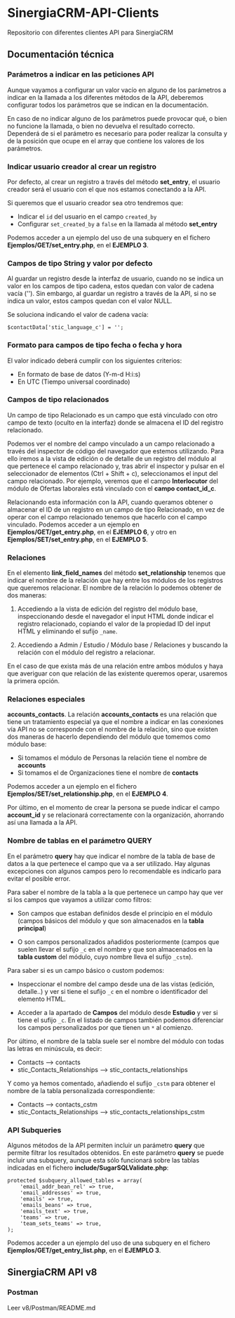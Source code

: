 # SinergiaCRM-API-Clients
Repositorio con diferentes clientes API para SinergiaCRM

## Documentación técnica

### Parámetros a indicar en las peticiones API

Aunque vayamos a configurar un valor vacío en alguno de los parámetros a indicar en la llamada a los diferentes métodos de la API, deberemos configurar todos los parámetros que se indican en la documentación. 

En caso de no indicar alguno de los parámetros puede provocar qué, o bien no funcione la llamada, o bien no devuelva el resultado correcto. Dependerá de si el parámetro es necesario para poder realizar la consulta y de la posición que ocupe en el array que contiene los valores de los parámetros.  





### Indicar usuario creador al crear un registro

Por defecto, al crear un registro a través del método **set_entry**, el usuario creador será el usuario con el que nos estamos conectando a la API.

Si queremos que el usuario creador sea otro tendremos que: 
- Indicar el `id` del usuario en el campo `created_by` 
- Configurar `set_created_by` a `false` en la llamada al método **set_entry**

Podemos acceder a un ejemplo del uso de una subquery en el fichero **Ejemplos/GET/set_entry.php**, en el **EJEMPLO 3**.





### Campos de tipo String y valor por defecto

Al guardar un registro desde la interfaz de usuario, cuando no se indica un valor en los campos de tipo cadena, estos quedan con valor de cadena vacía (''). Sin embargo, al guardar un registro a través de la API, si no se indica un valor, estos campos quedan con el valor NULL. 

Se soluciona indicando el valor de cadena vacía: 

    $contactData['stic_language_c'] = '';





### Formato para campos de tipo fecha o fecha y hora

El valor indicado deberá cumplir con los siguientes criterios:

- En formato de base de datos (Y-m-d H:i:s)
- En UTC (Tiempo universal coordinado)





### Campos de tipo relacionados

Un campo de tipo Relacionado es un campo que está vinculado con otro campo de texto (oculto en la interfaz) donde se almacena el ID del registro relacionado. 

Podemos ver el nombre del campo vinculado a un campo relacionado a través del inspector de código del navegador que estemos utilizando. Para ello iremos a la vista de edición o de detalle de un registro del módulo al que pertenece el campo relacionado y, tras abrir el inspector y pulsar en el seleccionador de elementos (Ctrl + Shift + c), seleccionamos el input del campo relacionado. Por ejemplo, veremos que el campo **Interlocutor** del módulo de Ofertas laborales está vinculado con el **campo contact_id_c**.  

Relacionando esta información con la API, cuando queramos obtener o almacenar el ID de un registro en un campo de tipo Relacionado, en vez de operar con el campo relacionado tenemos que hacerlo con el campo vinculado. Podemos acceder a un ejemplo en **Ejemplos/GET/get_entry.php**, en el **EJEMPLO 6**, y otro en **Ejemplos/SET/set_entry.php**, en el **EJEMPLO 5**. 





### Relaciones

En el elemento **link_field_names** del método **set_relationship** tenemos que indicar el nombre de la relación que hay entre los módulos de los registros que queremos relacionar. El nombre de la relación lo podemos obtener de dos maneras:

1. Accediendo a la vista de edición del registro del módulo base, inspeccionando desde el navegador el input HTML donde indicar el registro relacionado, copiando el valor de la propiedad ID del input HTML y eliminando el sufijo `_name`.

2. Accediendo a Admin / Estudio / Módulo base / Relaciones y buscando la relación con el módulo del registro a relacionar.


En el caso de que exista más de una relación entre ambos módulos y haya que averiguar con que relación de las existente queremos operar, usaremos la primera opción. 




### Relaciones especiales

**accounts_contacts**. La relación **accounts_contacts** es una relación que tiene un tratamiento especial ya que el nombre a indicar en las conexiones vía API no se corresponde con el nombre de la relación, sino que existen dos maneras de hacerlo dependiendo del módulo que tomemos como módulo base:

- Si tomamos el módulo de Personas la relación tiene el nombre de **accounts**
- Si tomamos el de Organizaciones tiene el nombre de **contacts** 

Podemos acceder a un ejemplo en el fichero **Ejemplos/SET/set_relationship.php**, en el **EJEMPLO 4**.

Por último, en el momento de crear la persona se puede indicar el campo **account_id** y se relacionará correctamente con la organización, ahorrando así una llamada a la API.





### Nombre de tablas en el parámetro QUERY

En el parámetro **query** hay que indicar el nombre de la tabla de base de datos a la que pertenece el campo que va a ser utilizado. Hay algunas excepciones con algunos campos pero lo recomendable es indicarlo para evitar el posible error.

Para saber el nombre de la tabla a la que pertenece un campo hay que ver si los campos que vayamos a utilizar como filtros:
- Son campos que estaban definidos desde el principio en el módulo (campos básicos del módulo y que son almacenados en la **tabla principal**) 

- O son campos personalizados añadidos posteriormente (campos que suelen llevar el sufijo `_c` en el nombre y que son almacenados en la **tabla custom** del módulo, cuyo nombre lleva el sufijo `_cstm`).


Para saber si es un campo básico o custom podemos:

- Inspeccionar el nombre del campo desde una de las vistas (edición, detalle..) y ver si tiene el sufijo `_c` en el nombre o identificador del elemento HTML. 

- Acceder a la apartado de **Campos** del módulo desde **Estudio** y ver si tiene el sufijo `_c`. En el listado de campos también podemos diferenciar los campos personalizados por que tienen un `*` al comienzo.


Por último, el nombre de la tabla suele ser el nombre del módulo con todas las letras en minúscula, es decir:

- Contacts --> contacts
- stic_Contacts_Relationships --> stic_contacts_relationships

Y como ya hemos comentado, añadiendo el sufijo `_cstm` para obtener el nombre de la tabla personalizada correspondiente:

- Contacts --> contacts_cstm
- stic_Contacts_Relationships --> stic_contacts_relationships_cstm





### API Subqueries

Algunos métodos de la API permiten incluir un parámetro **query** que permite filtrar los resultados obtenidos. En este parámetro **query** se puede incluir una subquery, aunque esta sólo funcionará sobre las tablas indicadas en el fichero **include/SugarSQLValidate.php**:

    protected $subquery_allowed_tables = array(
        'email_addr_bean_rel' => true,
        'email_addresses' => true,
        'emails' => true,
        'emails_beans' => true,
        'emails_text' => true,
        'teams' => true,
        'team_sets_teams' => true,
    );

Podemos acceder a un ejemplo del uso de una subquery en el fichero **Ejemplos/GET/get_entry_list.php**, en el **EJEMPLO 3**.






## SinergiaCRM API v8

### Postman
Leer v8/Postman/README.md


